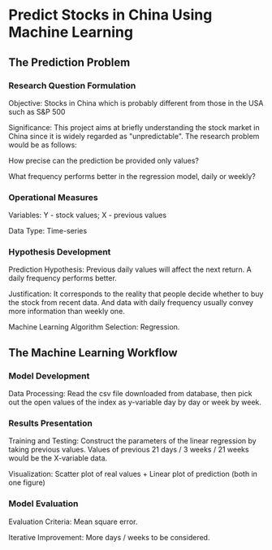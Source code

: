 # Predict Stocks in China Using Machine Learning
## The Prediction Problem
### Research Question Formulation

Objective: Stocks in China which is probably different from those in the USA such as S&P 500

Significance: This project aims at briefly understanding the stock market in China since it is widely regarded as "unpredictable". The research problem would be as follows:

  How precise can the prediction be provided only values?

  What frequency performs better in the regression model, daily or weekly?

### Operational Measures

Variables: Y - stock values; X - previous values

Data Type: Time-series

### Hypothesis Development

Prediction Hypothesis: Previous daily values will affect the next return. A daily frequency performs better.

Justification: It corresponds to the reality that people decide whether to buy the stock from recent data. And data with daily frequency usually convey more information than weekly one.

Machine Learning Algorithm Selection: Regression.


## The Machine Learning Workflow
### Model Development

Data Processing: Read the csv file downloaded from database, then pick out the open values of the index as y-variable day by day or week by week.

### Results Presentation

Training and Testing: Construct the parameters of the linear regression by taking previous values. Values of previous 21 days / 3 weeks / 21 weeks would be the X-variable data.

Visualization: Scatter plot of real values + Linear plot of prediction (both in one figure)

### Model Evaluation

Evaluation Criteria: Mean square error.

Iterative Improvement: More days / weeks to be considered.
